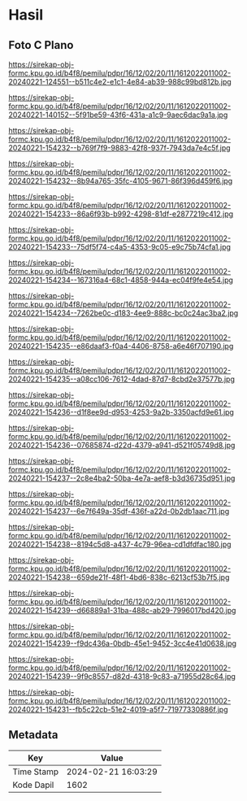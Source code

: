 # Hasil

## Foto C Plano

https://sirekap-obj-formc.kpu.go.id/b4f8/pemilu/pdpr/16/12/02/20/11/1612022011002-20240221-124551--b511c4e2-e1c1-4e84-ab39-988c99bd812b.jpg

https://sirekap-obj-formc.kpu.go.id/b4f8/pemilu/pdpr/16/12/02/20/11/1612022011002-20240221-140152--5f91be59-43f6-431a-a1c9-9aec6dac9a1a.jpg

https://sirekap-obj-formc.kpu.go.id/b4f8/pemilu/pdpr/16/12/02/20/11/1612022011002-20240221-154232--b769f7f9-9883-42f8-937f-7943da7e4c5f.jpg

https://sirekap-obj-formc.kpu.go.id/b4f8/pemilu/pdpr/16/12/02/20/11/1612022011002-20240221-154232--8b94a765-35fc-4105-9671-86f396d459f6.jpg

https://sirekap-obj-formc.kpu.go.id/b4f8/pemilu/pdpr/16/12/02/20/11/1612022011002-20240221-154233--86a6f93b-b992-4298-81df-e2877219c412.jpg

https://sirekap-obj-formc.kpu.go.id/b4f8/pemilu/pdpr/16/12/02/20/11/1612022011002-20240221-154233--75df5f74-c4a5-4353-9c05-e9c75b74cfa1.jpg

https://sirekap-obj-formc.kpu.go.id/b4f8/pemilu/pdpr/16/12/02/20/11/1612022011002-20240221-154234--167316a4-68c1-4858-944a-ec04f9fe4e54.jpg

https://sirekap-obj-formc.kpu.go.id/b4f8/pemilu/pdpr/16/12/02/20/11/1612022011002-20240221-154234--7262be0c-d183-4ee9-888c-bc0c24ac3ba2.jpg

https://sirekap-obj-formc.kpu.go.id/b4f8/pemilu/pdpr/16/12/02/20/11/1612022011002-20240221-154235--e86daaf3-f0a4-4406-8758-a6e46f707190.jpg

https://sirekap-obj-formc.kpu.go.id/b4f8/pemilu/pdpr/16/12/02/20/11/1612022011002-20240221-154235--a08cc106-7612-4dad-87d7-8cbd2e37577b.jpg

https://sirekap-obj-formc.kpu.go.id/b4f8/pemilu/pdpr/16/12/02/20/11/1612022011002-20240221-154236--d1f8ee9d-d953-4253-9a2b-3350acfd9e61.jpg

https://sirekap-obj-formc.kpu.go.id/b4f8/pemilu/pdpr/16/12/02/20/11/1612022011002-20240221-154236--07685874-d22d-4379-a941-d521f05749d8.jpg

https://sirekap-obj-formc.kpu.go.id/b4f8/pemilu/pdpr/16/12/02/20/11/1612022011002-20240221-154237--2c8e4ba2-50ba-4e7a-aef8-b3d36735d951.jpg

https://sirekap-obj-formc.kpu.go.id/b4f8/pemilu/pdpr/16/12/02/20/11/1612022011002-20240221-154237--6e7f649a-35df-436f-a22d-0b2db1aac711.jpg

https://sirekap-obj-formc.kpu.go.id/b4f8/pemilu/pdpr/16/12/02/20/11/1612022011002-20240221-154238--8194c5d8-a437-4c79-96ea-cd1dfdfac180.jpg

https://sirekap-obj-formc.kpu.go.id/b4f8/pemilu/pdpr/16/12/02/20/11/1612022011002-20240221-154238--659de21f-48f1-4bd6-838c-6213cf53b7f5.jpg

https://sirekap-obj-formc.kpu.go.id/b4f8/pemilu/pdpr/16/12/02/20/11/1612022011002-20240221-154239--d66889a1-31ba-488c-ab29-7996017bd420.jpg

https://sirekap-obj-formc.kpu.go.id/b4f8/pemilu/pdpr/16/12/02/20/11/1612022011002-20240221-154239--f9dc436a-0bdb-45e1-9452-3cc4e41d0638.jpg

https://sirekap-obj-formc.kpu.go.id/b4f8/pemilu/pdpr/16/12/02/20/11/1612022011002-20240221-154239--9f9c8557-d82d-4318-9c83-a71955d28c64.jpg

https://sirekap-obj-formc.kpu.go.id/b4f8/pemilu/pdpr/16/12/02/20/11/1612022011002-20240221-154231--fb5c22cb-51e2-4019-a5f7-71977330886f.jpg


## Metadata

| Key        | Value               |
| ---------- | ------------------- |
| Time Stamp | 2024-02-21 16:03:29 |
| Kode Dapil | 1602                |



